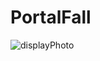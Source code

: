# PortalFall
![displayPhoto](https://user-images.githubusercontent.com/55155974/142279515-62cdf9ea-5b4e-44f1-9367-04e97befe30e.png)
